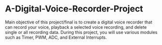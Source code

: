 # A-Digital-Voice-Recorder-Project
Main objective of this project/final is to create a digital voice recorder that can record your voice, playback a selected voice recording, and delete single or all recording data. During this project, you will use various modules such as Timer, PWM, ADC, and External Interrupts.
